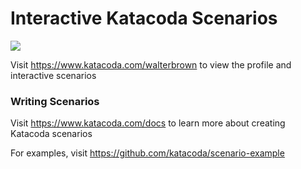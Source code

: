 # Interactive Katacoda Scenarios

[![](http://shields.katacoda.com/katacoda/walterbrown/count.svg)](https://www.katacoda.com/walterbrown "Get your profile on Katacoda.com")

Visit https://www.katacoda.com/walterbrown to view the profile and interactive scenarios

### Writing Scenarios
Visit https://www.katacoda.com/docs to learn more about creating Katacoda scenarios

For examples, visit https://github.com/katacoda/scenario-example
